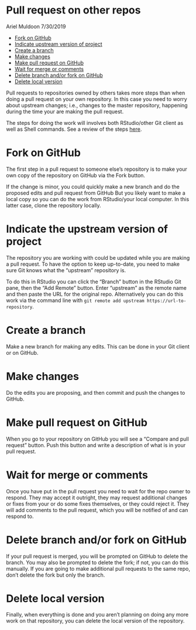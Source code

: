 Pull request on other repos
================
Ariel Muldoon
7/30/2019

  - [Fork on GitHub](#fork-on-github)
  - [Indicate upstream version of
    project](#indicate-upstream-version-of-project)
  - [Create a branch](#create-a-branch)
  - [Make changes](#make-changes)
  - [Make pull request on GitHub](#make-pull-request-on-github)
  - [Wait for merge or comments](#wait-for-merge-or-comments)
  - [Delete branch and/or fork on
    GitHub](#delete-branch-andor-fork-on-github)
  - [Delete local version](#delete-local-version)

Pull requests to repositories owned by others takes more steps than when
doing a pull request on your own repository. In this case you need to
worry about upstream changes; i.e., changes to the master repository,
happening during the time your are making the pull request.

The steps for doing the work will involves both RStudio/other Git client
as well as Shell commands. See a review of the steps
[here](https://r-bio.github.io/intro-git-rstudio/).

# Fork on GitHub

The first step in a pull request to someone else’s repository is to make
your own copy of the repository on GitHub via the Fork button.

If the change is minor, you could quickly make a new branch and do the
proposed edits and pull request from GitHub But you likely want to make
a local copy so you can do the work from RStudio/your local computer. In
this latter case, clone the repository locally.

# Indicate the upstream version of project

The repository you are working with could be updated while you are
making a pull request. To have the option to keep up-to-date, you need
to make sure Git knows what the “upstream” repository is.

To do this in RStudio you can click the “Branch” button in the RStudio
Git pane, then the “Add Remote” button. Enter “upstream” as the remote
name and then paste the URL for the original repo. Alternatively you can do
this work via the command line with `git remote add upstream
https://url-to-repository`.

# Create a branch

Make a new branch for making any edits. This can be done in your Git
client or on GitHub.

# Make changes

Do the edits you are proposing, and then commit and push the changes to
GitHub.

# Make pull request on GitHub

When you go to your repository on GitHub you will see a “Compare and
pull request” button. Push this button and write a description of what
is in your pull request.

# Wait for merge or comments

Once you have put in the pull request you need to wait for the repo
owner to respond. They may accept it outright, they may request
additional changes or fixes from your or do some fixes themselves, or
they could reject it. They will add comments to the pull request, which
you will be notified of and can respond to.

# Delete branch and/or fork on GitHub

If your pull request is merged, you will be prompted on GitHub to delete
the branch. You may also be prompted to delete the fork; if not, you can
do this manually. If you are going to make additional pull requests to
the same repo, don’t delete the fork but only the branch.

# Delete local version

Finally, when everything is done and you aren’t planning on doing any
more work on that repository, you can delete the local version of the
repository.
